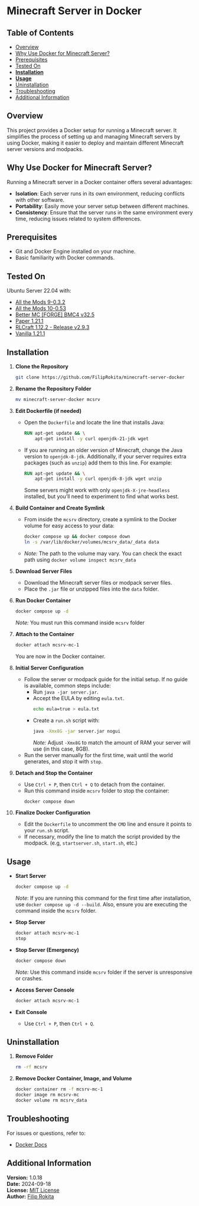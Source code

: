 # Minecraft Server in Docker

## Table of Contents
- [Overview](#overview)
- [Why Use Docker for Minecraft Server?](#why-use-docker-for-minecraft-server)
- [Prerequisites](#prerequisites)
- [Tested On](#tested-on)
- **[Installation](#installation)**
- **[Usage](#usage)**
- [Uninstallation](#uninstallation)
- [Troubleshooting](#troubleshooting)
- [Additional Information](#additional-information)

## Overview
This project provides a Docker setup for running a Minecraft server. It simplifies the process of setting up and managing Minecraft servers by using Docker, making it easier to deploy and maintain different Minecraft server versions and modpacks.

## Why Use Docker for Minecraft Server?
Running a Minecraft server in a Docker container offers several advantages:
- **Isolation**: Each server runs in its own environment, reducing conflicts with other software.
- **Portability**: Easily move your server setup between different machines.
- **Consistency**: Ensure that the server runs in the same environment every time, reducing issues related to system differences.

## Prerequisites
- Git and Docker Engine installed on your machine.
- Basic familiarity with Docker commands.

## Tested On
Ubuntu Server 22.04 with:
- [All the Mods 9-0.3.2](https://www.curseforge.com/minecraft/modpacks/all-the-mods-9)
- [All the Mods 10-0.53](https://www.curseforge.com/minecraft/modpacks/all-the-mods-10)
- [Better MC [FORGE] BMC4 v32.5](https://www.curseforge.com/minecraft/modpacks/better-mc-forge-bmc4)
- [Paper 1.21.1](https://papermc.io/)
- [RLCraft 1.12.2 - Release v2.9.3](https://www.curseforge.com/minecraft/modpacks/rlcraft)
- [Vanilla 1.21.1](https://www.minecraft.net/pl-pl/download/server)

## Installation

1. **Clone the Repository**
    ```bash
    git clone https://github.com/FilipRokita/minecraft-server-docker
    ```

2. **Rename the Repository Folder**
    ```bash
    mv minecraft-server-docker mcsrv
    ```

3. **Edit Dockerfile (if needed)**
    - Open the `Dockerfile` and locate the line that installs Java:
        ```dockerfile
        RUN apt-get update && \
            apt-get install -y curl openjdk-21-jdk wget
        ```
    - If you are running an older version of Minecraft, change the Java version to `openjdk-8-jdk`. Additionally, if your server requires extra packages (such as `unzip`) add them to this line. For example:
        ```dockerfile
        RUN apt-get update && \
            apt-get install -y curl openjdk-8-jdk wget unzip
        ```
        Some servers might work with only `openjdk-X-jre-headless` installed, but you’ll need to experiment to find what works best.

4. **Build Container and Create Symlink**
   - From inside the `mcsrv` directory, create a symlink to the Docker volume for easy access to your data:
     ```bash
     docker compose up && docker compose down
     ln -s /var/lib/docker/volumes/mcsrv_data/_data data
     ```
   - *Note:* The path to the volume may vary. You can check the exact path using `docker volume inspect mcsrv_data`

5. **Download Server Files**
    - Download the Minecraft server files or modpack server files.
    - Place the `.jar` file or unzipped files into the `data` folder.

6. **Run Docker Container**
    ```bash
    docker compose up -d
    ```
    *Note:* You must run this command inside `mcsrv` folder

7. **Attach to the Container**
    ```bash
    docker attach mcsrv-mc-1
    ```
    You are now in the Docker container.

8. **Initial Server Configuration**
    - Follow the server or modpack guide for the initial setup. If no guide is available, common steps include:
        - Run `java -jar server.jar`.
        - Accept the EULA by editing `eula.txt`.
            ```bash
            echo eula=true > eula.txt
            ```
        - Create a `run.sh` script with:
            ```bash
            java -Xmx8G -jar server.jar nogui
            ```
            *Note:* Adjust `-Xmx8G` to match the amount of RAM your server will use (in this case, 8GB).
    - Run the server manually for the first time, wait until the world generates, and stop it with `stop`.

9. **Detach and Stop the Container**
    - Use `Ctrl + P`, then `Ctrl + Q` to detach from the container.
    - Run this command inside `mcsrv` folder to stop the container:
        ```bash
        docker compose down
        ```

10. **Finalize Docker Configuration**
    - Edit the `Dockerfile` to uncomment the `CMD` line and ensure it points to your `run.sh` script.
    - If necessary, modify the line to match the script provided by the modpack. (e.g, `startserver.sh`, `start.sh`, etc.)

## Usage

- **Start Server**
    ```bash
    docker compose up -d
    ```
    *Note*: If you are running this command for the first time after installation, use `docker compose up -d --build`. Also, ensure you are executing the command inside the `mcsrv` folder.

- **Stop Server**
    ```bash
    docker attach mcsrv-mc-1
    stop
    ```

- **Stop Server (Emergency)**
    ```bash
    docker compose down
    ```
    *Note:* Use this command inside `mcsrv` folder if the server is unresponsive or crashes.

- **Access Server Console**
    ```bash
    docker attach mcsrv-mc-1
    ```

- **Exit Console**
    - Use `Ctrl + P`, then `Ctrl + Q`.

## Uninstallation

1. **Remove Folder**
    ```bash
    rm -rf mcsrv
    ```

2. **Remove Docker Container, Image, and Volume**
    ```bash
    docker container rm -f mcsrv-mc-1
    docker image rm mcsrv-mc
    docker volume rm mcsrv_data
    ```

## Troubleshooting
For issues or questions, refer to:
- [Docker Docs](https://docs.docker.com/)

## Additional Information

**Version:** 1.0.18  
**Date:** 2024-09-18  
**License:** [MIT License](LICENSE)  
**Author:** [Filip Rokita](https://www.filiprokita.com/)